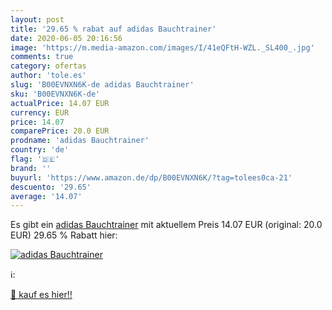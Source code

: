```yaml
---
layout: post
title: '29.65 % rabat auf adidas Bauchtrainer'
date: 2020-06-05 20:16:56
image: 'https://m.media-amazon.com/images/I/41eQFtH-WZL._SL400_.jpg'
comments: true
category: ofertas
author: 'tole.es'
slug: 'B00EVNXN6K-de adidas Bauchtrainer'
sku: 'B00EVNXN6K-de'
actualPrice: 14.07 EUR
currency: EUR
price: 14.07
comparePrice: 20.0 EUR
prodname: 'adidas Bauchtrainer'
country: 'de'
flag: '🇩🇪'
brand: ''
buyurl: 'https://www.amazon.de/dp/B00EVNXN6K/?tag=tolees0ca-21'
descuento: '29.65'
average: '14.07'
---
```


Es gibt ein [adidas Bauchtrainer](https://www.amazon.de/dp/B00EVNXN6K/?tag=tolees0ca-21) mit aktuellem Preis 14.07 EUR (original: 20.0 EUR) 29.65 % Rabatt hier:

[![adidas Bauchtrainer](https://m.media-amazon.com/images/I/41eQFtH-WZL._SL400_.jpg)](https://www.amazon.de/dp/B00EVNXN6K/?tag=tolees0ca-21)

ℹ️:


[🛒 kauf es hier!!](https://www.amazon.de/dp/B00EVNXN6K/?tag=tolees0ca-21)
